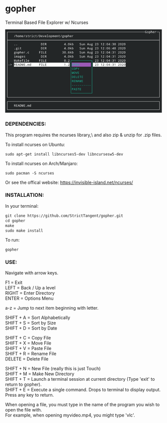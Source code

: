 # gopher
Terminal Based File Explorer w/ Ncurses

![alt text](/images/screenshot01.png)

### DEPENDENCIES:

This program requires the ncurses library,\\
and also zip & unzip for .zip files.

To install ncurses on Ubuntu: 
```
sudo apt-get install libncurses5-dev libncursesw5-dev
```
To install ncurses on Arch/Manjaro: 
```
sudo pacman -S ncurses
```
Or see the offical website: https://invisible-island.net/ncurses/


### INSTALLATION:

In your terminal:
```
git clone https://github.com/StrictTangent/gopher.git
cd gopher
make
sudo make install
```

To run:
```
gopher
```

### USE:

Navigate with arrow keys.

F1        =  Exit\
LEFT      =  Back / Up a level\
RIGHT     =  Enter Directory\
ENTER     =  Options Menu

a-z       =  Jump to next item beginning with letter.

SHIFT + A =  Sort Alphabetically\
SHIFT + S =  Sort by Size\
SHIFT + D =  Sort by Date

SHIFT + C =  Copy File\
SHIFT + X =  Move File\
SHIFT + V =  Paste File\
SHIFT + R = Rename File\
DELETE = Delete File

SHIFT + N =  New File (really this is just Touch)\
SHIFT + M =  Make New Directory\
SHIFT + T =  Launch a terminal session at current directory (Type 'exit' to return to gopher).\
SHIFT + E =  Execute a single command. Drops to terminal to display output. Press any key to return.

When opening a file, you must type in the name of the program you wish to open the file with.\
For example, when opening myvideo.mp4, you might type 'vlc'.


